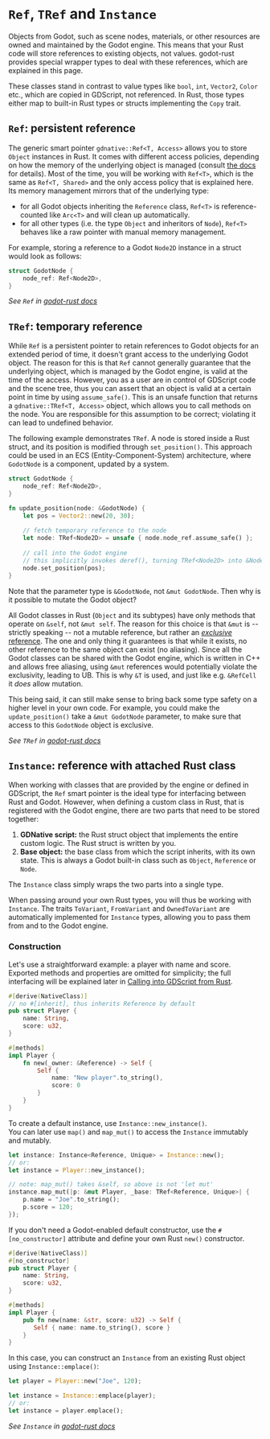 # `Ref`, `TRef` and `Instance`

Objects from Godot, such as scene nodes, materials, or other resources are owned and maintained by the Godot engine. This means that your Rust code will store references to existing objects, not values. godot-rust provides special wrapper types to deal with these references, which are explained in this page.

These classes stand in contrast to value types like `bool`, `int`, `Vector2`, `Color` etc., which are copied in GDScript, not referenced. In Rust, those types either map to built-in Rust types or structs implementing the `Copy` trait.

## `Ref`: persistent reference

The generic smart pointer `gdnative::Ref<T, Access>` allows you to store `Object` instances in Rust. It comes with different access policies, depending on how the memory of the underlying object is managed (consult [the docs](https://docs.rs/gdnative/latest/gdnative/struct.Ref.html) for details). Most of the time, you will be working with `Ref<T>`, which is the same as `Ref<T, Shared>` and the only access policy that is explained here. Its memory management mirrors that of the underlying type:
* for all Godot objects inheriting the `Reference` class, `Ref<T>` is reference-counted like `Arc<T>` and will clean up automatically.
* for all other types (i.e. the type `Object` and inheritors of `Node`), `Ref<T>` behaves like a raw pointer with manual memory management.

For example, storing a reference to a Godot `Node2D` instance in a struct would look as follows:
```rust
struct GodotNode {
	node_ref: Ref<Node2D>,
}
```

_See `Ref` in
[godot-rust docs](https://docs.rs/gdnative/latest/gdnative/struct.Ref.html)_


## `TRef`: temporary reference

While `Ref` is a persistent pointer to retain references to Godot objects for an extended period of time, it doesn't grant access to the underlying Godot object. The reason for this is that `Ref` cannot generally guarantee that the underlying object, which is managed by the Godot engine, is valid at the time of the access. However, you as a user are in control of GDScript code and the scene tree, thus you can assert that an object is valid at a certain point in time by using `assume_safe()`. This is an unsafe function that returns a `gdnative::TRef<T, Access>` object, which allows you to call methods on the node. You are responsible for this assumption to be correct; violating it can lead to undefined behavior.

The following example demonstrates `TRef`. A node is stored inside a Rust struct, and its position is modified through `set_position()`. This approach could be used in an ECS (Entity-Component-System) architecture, where `GodotNode` is a component, updated by a system.
```rust
struct GodotNode {
    node_ref: Ref<Node2D>,
}

fn update_position(node: &GodotNode) {
    let pos = Vector2::new(20, 30);
  
    // fetch temporary reference to the node
    let node: TRef<Node2D> = unsafe { node.node_ref.assume_safe() };
    
    // call into the Godot engine
    // this implicitly invokes deref(), turning TRef<Node2D> into &Node2D
    node.set_position(pos);
}
```
Note that the parameter type is `&GodotNode`, not `&mut GodotNode`. Then why is it possible to mutate the Godot object?

All Godot classes in Rust (`Object` and its subtypes) have only methods that operate on `&self`, not `&mut self`. The reason for this choice is that `&mut` is -- strictly speaking -- not a mutable reference, but rather an [_exclusive_ reference](https://docs.rs/dtolnay/latest/dtolnay/macro._02__reference_types.html). The one and only thing it guarantees is that while it exists, no other reference to the same object can exist (no aliasing). Since all the Godot classes can be shared with the Godot engine, which is written in C++ and allows free aliasing, using `&mut` references would potentially violate the exclusivity, leading to UB. This is why `&T` is used, and just like e.g. `&RefCell` it _does_ allow mutation.

This being said, it can still make sense to bring back some type safety on a higher level in your own code. For example, you could make the `update_position()` take a `&mut GodotNode` parameter, to make sure that access to this `GodotNode` object is exclusive.


_See `TRef` in
[godot-rust docs](https://docs.rs/gdnative/latest/gdnative/struct.TRef.html)_


## `Instance`: reference with attached Rust class

When working with classes that are provided by the engine or defined in GDScript, the `Ref` smart pointer is the ideal type for interfacing between Rust and Godot. However, when defining a custom class in Rust, that is registered with the Godot engine, there are two parts that need to be stored together:

1. **GDNative script:** the Rust struct object that implements the entire custom logic. The Rust struct is written by you.
1. **Base object:** the base class from which the script inherits, with its own state. This is always a Godot built-in class such as `Object`, `Reference` or `Node`.

The `Instance` class simply wraps the two parts into a single type.

When passing around your own Rust types, you will thus be working with `Instance`. The traits `ToVariant`, `FromVariant` and `OwnedToVariant` are automatically implemented for `Instance` types, allowing you to pass them from and to the Godot engine.


### Construction

Let's use a straightforward example: a player with name and score. Exported methods and properties are omitted for simplicity; the full interfacing will be explained later in [Calling into GDScript from Rust](../rust-binding/calling-gdscript.md).
```rust
#[derive(NativeClass)]
// no #[inherit], thus inherits Reference by default
pub struct Player {
    name: String,
    score: u32,
}

#[methods]
impl Player {
    fn new(_owner: &Reference) -> Self {
        Self {
            name: "New player".to_string(),
            score: 0
        }
    }
}
```

To create a default instance, use `Instance::new_instance()`.  
You can later use `map()` and `map_mut()` to access the `Instance` immutably and mutably.

```rust
let instance: Instance<Reference, Unique> = Instance::new();
// or:
let instance = Player::new_instance();

// note: map_mut() takes &self, so above is not 'let mut'
instance.map_mut(|p: &mut Player, _base: TRef<Reference, Unique>| {
    p.name = "Joe".to_string();
    p.score = 120;
});
```

If you don't need a Godot-enabled default constructor, use the `#[no_constructor]` attribute and define your own Rust `new()` constructor.
```rust
#[derive(NativeClass)]
#[no_constructor]
pub struct Player {
    name: String,
    score: u32,
}

#[methods]
impl Player {
    pub fn new(name: &str, score: u32) -> Self {
       Self { name: name.to_string(), score }
    }
}
```

In this case, you can construct an `Instance` from an existing Rust object using `Instance::emplace()`:
```rust
let player = Player::new("Joe", 120);

let instance = Instance::emplace(player);
// or:
let instance = player.emplace();
```




_See `Instance` in
[godot-rust docs](https://docs.rs/gdnative/latest/gdnative/nativescript/struct.Instance.html)_

